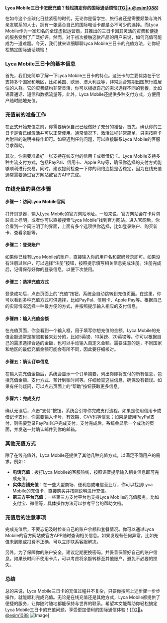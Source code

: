 **Lyca Mobile三日卡怎麽充值？轻松搞定你的国际通话烦恼[[TG💪+ @esim1088](https://t.me/s/esim1088)]**

在如今这个全球化日益紧密的时代，无论你是留学生、旅行者还是需要频繁与海外亲友联系的人士，拥有一张适合自己的国际电话卡都是必不可少的选择。而Lyca Mobile作为一家知名的全球虚拟运营商，其推出的三日卡因其灵活的资费和便捷的服务受到了广泛好评。然而，对于初次接触这款产品的用户来说，如何充值可能成为一道难题。今天，我们就来详细聊聊Lyca Mobile三日卡的充值方法，让你轻松搞定国际通话烦恼！

### Lyca Mobile三日卡的基本信息

首先，我们先简单了解一下Lyca Mobile三日卡的特点。这张卡的主要优势在于它支持多个国家和地区，比如英国、欧洲、澳大利亚等，非常适合短期出国旅行或居住的人群。它的资费结构非常灵活，你可以根据自己的需求选择不同的套餐，比如语音通话、短信和数据流量等。此外，Lyca Mobile还提供多种支付方式，方便用户随时随地充值。

### 充值前的准备工作

在正式开始充值之前，你需要确保自己已经做好了充分的准备。首先，确认你的三日卡是否已经激活并可以正常使用。通常情况下，激活过程非常简单，只需按照卡片附带的说明书操作即可。如果遇到任何问题，可以直接联系Lyca Mobile的客服寻求帮助。

其次，你需要准备好一张支持在线支付的信用卡或者借记卡。Lyca Mobile支持多种主流支付方式，包括PayPal、信用卡、Apple Pay等，确保你选择的支付方式能够顺利进行交易。同时，建议提前检查一下你的网络连接是否稳定，因为在线充值通常需要通过官方网站或官方APP完成。

### 在线充值的具体步骤

#### 步骤一：访问Lyca Mobile官网

打开浏览器，输入Lyca Mobile的官方网站地址。一般来说，官方网站会在卡片包装盒上标明，或者你可以直接搜索“Lyca Mobile”找到官方网站。进入官网后，你会看到一个简洁明了的界面，上面有多个选项供你选择，比如登录账户、购买新卡、查看余额等。

#### 步骤二：登录账户

如果你已经有Lyca Mobile的账户，直接输入你的用户名和密码登录即可。如果没有注册过账户，可以选择“注册”按钮，按照提示填写相关信息完成注册。注册完成后，记得保存好你的登录信息，以便下次使用。

#### 步骤三：选择充值方式

登录成功后，点击页面上的“充值”按钮，系统会自动跳转到充值页面。在这里，你可以看到多种充值方式可供选择，比如PayPal、信用卡、Apple Pay等。根据自己的实际情况选择一种最方便的方式，并按照提示输入相应的支付信息。

#### 步骤四：输入充值金额

在充值页面，你会看到一个输入框，用于填写你想充值的金额。Lyca Mobile的充值金额通常是按照套餐来划分的，比如5英镑、10英镑、20英镑等。你可以根据自己的需求选择合适的金额，也可以手动输入自定义金额。需要注意的是，不同国家和地区的最低充值金额可能会有所不同，因此要仔细核对。

#### 步骤五：确认订单信息

在输入完充值金额后，系统会显示一个订单摘要，列出你即将支付的所有信息，包括充值金额、支付方式、预计到账时间等。仔细检查这些信息，确保没有错误。如果有任何疑问，可以点击页面上的“帮助”按钮获取更多信息。

#### 步骤六：完成支付

确认无误后，点击“支付”按钮，系统会引导你完成支付流程。如果是使用信用卡或借记卡支付，你需要输入卡号、有效期、CVV码等信息；如果是使用PayPal支付，则需要登录PayPal账户完成支付。支付完成后，系统会显示一个成功的页面，并发送一封确认邮件到你的邮箱。

### 其他充值方式

除了在线充值外，Lyca Mobile还提供了其他几种充值方式，以满足不同用户的需求。例如：

- **电话充值**：拨打Lyca Mobile的客服热线，按照语音提示输入相关信息即可完成充值。
- **实体店铺充值**：在一些大型商场、便利店或电信营业厅，你可以找到Lyca Mobile的充值卡，直接购买并按照说明进行充值。
- **第三方平台充值**：一些第三方支付平台也支持Lyca Mobile的充值服务，比如支付宝、微信等，具体操作方法可以参考平台的帮助文档。

### 充值后的注意事项

完成充值后，不要忘记及时检查自己的账户余额和套餐情况。你可以通过Lyca Mobile的官方网站或官方APP随时查询相关信息。如果发现有任何异常，比如充值未到账或扣费不正确，可以立即联系客服解决。

另外，为了保障你的账户安全，建议定期更换密码，并妥善保管好自己的账户信息。如果长时间不使用卡片，可以考虑将余额转移至其他账户，避免不必要的损失。

### 总结

总的来说，Lyca Mobile三日卡的充值过程并不复杂，只要你按照上述步骤一步步操作，就能顺利完成充值。无论是在线充值还是其他方式，Lyca Mobile都提供了便捷的服务，让你随时随地都能保持与世界的联系。希望本文能帮助你轻松搞定Lyca Mobile三日卡的充值问题，享受更加便利的国际通信体验！[[TG💪+ @esim1088](https://t.me/s/esim1088) ![Image](https://i.postimg.cc/4NQfJmqS/Snipaste-2025-05-13-00-14-12.png)]